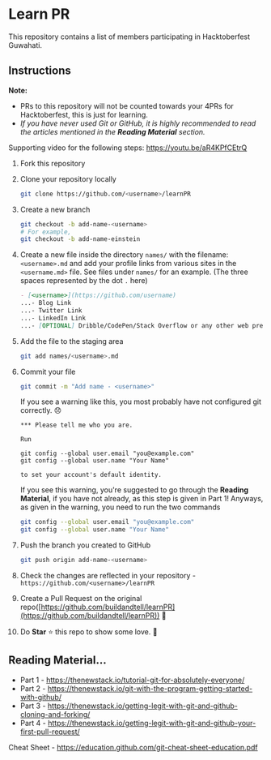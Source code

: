 # Learn PR
This repository contains a list of members participating in Hacktoberfest Guwahati.

## Instructions

**Note:**
- PRs to this repository will not be counted towards your 4PRs for Hacktoberfest, this is just for learning.
- _If you have never used Git or GitHub, it is highly recommended to read the articles mentioned in the **Reading Material** section._

Supporting video for the following steps: https://youtu.be/aR4KPfCEtrQ

1. Fork this repository
2. Clone your repository locally
   ```sh
   git clone https://github.com/<username>/learnPR
   ```
3. Create a new branch
   ```sh
   git checkout -b add-name-<username>
   # For example,
   git checkout -b add-name-einstein
   ```
4. Create a new file inside the directory `names/` with the filename: `<username>.md` and add your profile links from various sites in the `<username.md>` file. See files under `names/` for an example. (The three spaces represented by the dot `.` here)
   ```md
   - [<username>](https://github.com/username)
   ...- Blog Link
   ...- Twitter Link
   ...- LinkedIn Link
   ...- [OPTIONAL] Dribble/CodePen/Stack Overflow or any other web presence
   ```
5. Add the file to the staging area
   ```sh
   git add names/<username>.md
   ```
6. Commit your file
   ```sh
   git commit -m "Add name - <username>"
   ```

   If you see a warning like this, you most probably have not configured git correctly. 😞
   ```
   *** Please tell me who you are.

   Run

   git config --global user.email "you@example.com"
   git config --global user.name "Your Name"

   to set your account's default identity.
   ```
   If you see this warning, you're suggested to go through the **Reading Material**, if you have not already, as this step is given in Part 1! Anyways, as given in the warning, you need to run the two commands
   ```sh
   git config --global user.email "you@example.com"
   git config --global user.name "Your Name"
   ```


7. Push the branch you created to GitHub
   ```sh
   git push origin add-name-<username>
   ```
7. Check the changes are reflected in your repository - `https://github.com/<username>/learnPR`
8. Create a Pull Request on the original repo([https://github.com/buildandtell/learnPR](https://github.com/buildandtell/learnPR)) 🚀
9. Do **Star** ⭐ this repo to show some love. 🤩


## Reading Material...

- Part 1 - https://thenewstack.io/tutorial-git-for-absolutely-everyone/
- Part 2 - https://thenewstack.io/git-with-the-program-getting-started-with-github/
- Part 3 - https://thenewstack.io/getting-legit-with-git-and-github-cloning-and-forking/
- Part 4 - https://thenewstack.io/getting-legit-with-git-and-github-your-first-pull-request/

Cheat Sheet - https://education.github.com/git-cheat-sheet-education.pdf
